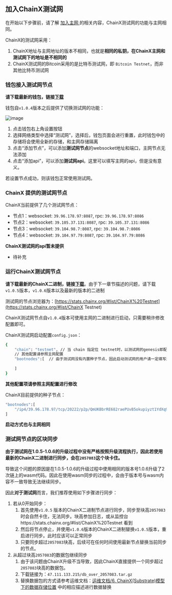## 加入ChainX测试网

在开始以下步骤前，请了解 [加入主网 ](Join-ChainX-Mainnet) 的相关内容，ChainX测试网的功能与主网相同。

ChainX的测试网采用：

1. ChainX地址与主网地址的版本不相同，也就是**相同的私钥，在ChainX主网和测试网下的地址是不相同的**
2. ChainX测试网的Bitcoin采用的是比特币测试网，即 `Bitcoin Testnet`，而非其他比特币测试网

### 钱包接入测试网节点

**请下载最新的钱包，链接[下载](https://github.com/chainx-org/chainx-wallet/releases)**

钱包自`v1.0.4`版本之后提供了切换测试网的功能：

![image](https://user-images.githubusercontent.com/5023721/62120182-ae257c00-b2f3-11e9-9e5e-b2c1e65ee0f1.png)

1. 点击钱包右上角设置按钮
2. 选择网络类型中选择“测试网”，选择后，钱包页面会进行重置，此时钱包中的存储将会使用全新的存储，和主网存储隔离
3. 点击“添加节点”，可以添加**测试网节点**的websocket地址和端口，主网节点无法添加
4. 点击“添加api”，可以添加**测试网api**。这里可以填写主网的api，但是没有意义。

若设置节点成功，则该钱包正常使用测试网。

### ChainX 提供的测试网节点

ChainX当前提供了几个测试网节点：

* 节点1：websocket: `39.96.178.97:8087`,  rpc: `39.96.178.97:8086`
* 节点2：websocket: `39.105.37.131:8087`,  rpc: `39.105.37.131:8086`
* 节点3：websocket: `39.104.98.7:8087`,  rpc: `39.104.98.7:8086`
* 节点4：websocket: `39.104.97.79:8087`,  rpc: `39.104.97.79:8086`

**ChainX测试网的api暂未提供**

* 待补充

### 运行ChainX测试网节点

**请下载最新的ChainX二进制，链接[下载](https://github.com/chainx-org/ChainX/releases)**。由于下一章节描述的问题，请下载`v1.0.5`版本，`v1.0.6`版本以及最新的版本的二进制

测试网的节点浏览器为：[https://stats.chainx.org/#list/ChainX%20Testnet](https://stats.chainx.org/#list/ChainX Testnet)

ChainX测试网节点自`v1.0.4`版本可使用主网的二进制进行启动，只需要稍许修改配置即可。

ChainX测试网启动配置`config.json`：

```bash
{
	"chain": "testnet", // 当 chain 指定位 testnet时，以测试网的genesis即配置启动节点
	// 其他配置请参照主网配置
	"bootnodes":[  // 由于测试网没有内置种子节点，因此启动测试网的用户请一定填写测试网的种子
	
	]
}
```

**其他配置项请参照主网配置进行修改**

ChainX目前提供的种子节点：

```bash
"bootnodes":[
	"/ip4/39.96.178.97/tcp/20222/p2p/QmUKBbrRE682raePUvB5okupiyzt1YdXq9GroXFZRNAwGS"
]
```

**启动方式也与主网相同**

### 测试网节点的区块同步

**由于测试网在1.0.5-1.0.6的升级过程中没有严格按照升级流程执行，因此若使用最新的ChainX二进制进行同步，会在`2057083`这个块卡住。**

导致这个问题的原因是在1.0.5-1.0.6的升级过程中使用相同的版本号1.0.6升级了2次链上的wasm代码。因此在使用wasm同步的过程中，会由于版本号与wasm内容不一致导致无法继续同步。

因此**对于测试网**而言，我们推荐使用如下步骤进行同步：

1. 若从0开始同步：
   1. 首先使用`v1.0.5` 版本的ChainX二进制节点进行同步，同步至块高`2057083`时会自然卡住，无法同步。块高参加日志，或从监控台https://stats.chainx.org/#list/ChainX%20Testnet 看到
   2. 然后将节点停止，并使用`v1.0.6`版本的ChainX二进制替换`v1.0.5`版本，重启进行同步。此时应该可以正常同步
   3. 只要同步超过`2057083`块高，后续可在任何时间使用最新节点替换当前同步的节点。
2. 从超过块高`2057083`的数据包继续同步
   1. 由于该问题由ChainX升级不当导致，因此ChainX直接提供一个同步超过`2057083`块高的数据包。
   2. 下载链接为：`47.111.133.215/db_over_2057083.tar.gz`
   3. 替换数据包的方式请参考运维文档：[运维文档/6. ChainX(Substrate)模型下的数据存储位置](devops#6-ChainX(Substrate)模型下的数据存储位置) 中的相应描述进行数据替换

